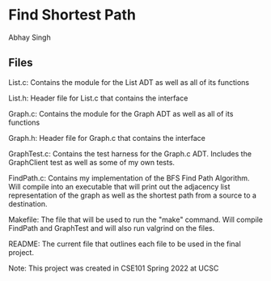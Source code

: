 # Find Shortest Path

Abhay Singh

## Files

List.c:
    Contains the module for the List ADT as well as all of its functions

List.h:
    Header file for List.c that contains the interface

Graph.c:
    Contains the module for the Graph ADT as well as all of its functions

Graph.h:
    Header file for Graph.c that contains the interface

GraphTest.c:
    Contains the test harness for the Graph.c ADT. Includes the GraphClient test as well as 
    some of my own tests.

FindPath.c:
    Contains my implementation of the BFS Find Path Algorithm. Will compile into an executable
    that will print out the adjacency list representation of the graph as well as the shortest 
    path from a source to a destination.

Makefile:
    The file that will be used to run the "make" command. Will compile FindPath and GraphTest 
    and will also run valgrind on the files.

README:
    The current file that outlines each file to be used in the final project.
    
Note: This project was created in CSE101 Spring 2022 at UCSC
